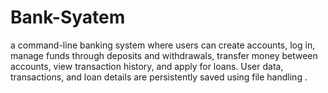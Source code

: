 # Bank-Syatem
a command-line banking system where users can create accounts, log in, manage funds through deposits and withdrawals, transfer money between accounts, view transaction history, and apply for loans. User data, transactions, and loan details are persistently saved using file handling .
